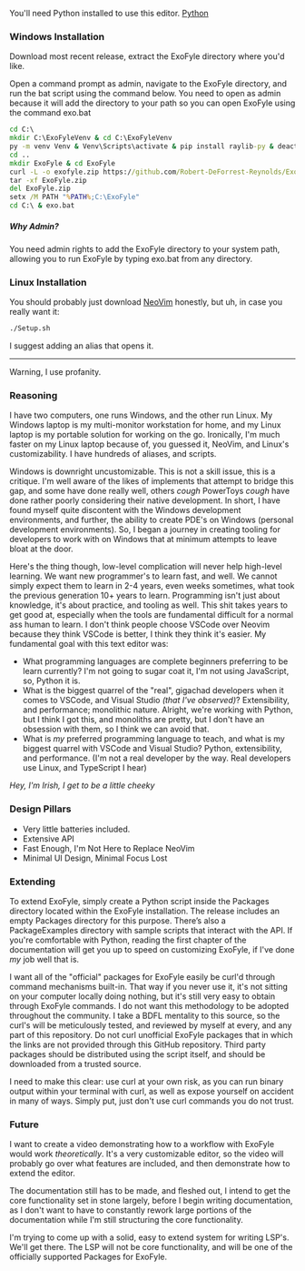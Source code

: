 You'll need Python installed to use this editor. [Python](https://www.python.org/downloads/)

### Windows Installation
Download most recent release, extract the ExoFyle directory where you'd like.

Open a command prompt as admin, navigate to the ExoFyle directory, and run the bat script using the command below.
You need to open as admin because it will add the directory to your path so you can open ExoFyle using the command exo.bat

```bat
cd C:\
mkdir C:\ExoFyleVenv & cd C:\ExoFyleVenv
py -m venv Venv & Venv\Scripts\activate & pip install raylib-py & deactivate
cd ..
mkdir ExoFyle & cd ExoFyle
curl -L -o exofyle.zip https://github.com/Robert-DeForrest-Reynolds/ExoFyle/releases/download/0.0.3/Alpha_0.0.3.zip
tar -xf ExoFyle.zip
del ExoFyle.zip
setx /M PATH "%PATH%;C:\ExoFyle"
cd C:\ & exo.bat
```

##### Why Admin?
You need admin rights to add the ExoFyle directory to your system path, allowing you to run ExoFyle by typing exo.bat from any directory.

### Linux Installation
You should probably just download [NeoVim](https://neovim.io/) honestly, but uh, in case you really want it:

```bash
./Setup.sh
```

I suggest adding an alias that opens it.

---

Warning, I use profanity.

### Reasoning
I have two computers, one runs Windows, and the other run Linux. My Windows laptop is my multi-monitor workstation for home, and my Linux laptop is my portable solution for working on the go. Ironically, I'm much faster on my Linux laptop because of, you guessed it, NeoVim, and Linux's customizability. I have hundreds of aliases, and scripts.

Windows is downright uncustomizable. This is not a skill issue, this is a critique. I'm well aware of the likes of implements that attempt to bridge this gap, and some have done really well, others *cough* PowerToys *cough* have done rather poorly considering their native development. In short, I have found myself quite discontent with the Windows development environments, and further, the ability to create PDE's on Windows (personal development environments). So, I began a journey in creating tooling for developers to work with on Windows that at minimum attempts to leave bloat at the door.

Here's the thing though, low-level complication will never help high-level learning. We want new programmer's to learn fast, and well. We cannot simply expect them to learn in 2-4 years, even weeks sometimes, what took the previous generation 10+ years to learn. Programming isn't just about knowledge, it's about practice, and tooling as well. This shit takes years to get good at, especially when the tools are fundamental difficult for a normal ass human to learn. I don't think people choose VSCode over Neovim because they think VSCode is better, I think they think it's easier. My fundamental goal with this text editor was:
 - What programming languages are complete beginners preferring to be learn currently? I'm not going to sugar coat it, I'm not using JavaScript, so, Python it is.
 - What is the biggest quarrel of the "real", gigachad developers when it comes to VSCode, and Visual Studio *(that I've observed)*? Extensibility, and performance; monolithic nature. Alright, we're working with Python, but I think I got this, and monoliths are pretty, but I don't have an obsession with them, so I think we can avoid that.
 - What is *my* preferred programming language to teach, and what is my biggest quarrel with VSCode and Visual Studio? Python, extensibility, and performance. (I'm not a real developer by the way. Real developers use Linux, and TypeScript I hear)


*Hey, I'm Irish, I get to be a little cheeky*


### Design Pillars
 - Very little batteries included.
 - Extensive API
 - Fast Enough, I'm Not Here to Replace NeoVim
 - Minimal UI Design, Minimal Focus Lost

### Extending
To extend ExoFyle, simply create a Python script inside the Packages directory located within the ExoFyle installation. The release includes an empty Packages directory for this purpose.
There’s also a PackageExamples directory with sample scripts that interact with the API. If you're comfortable with Python, reading the first chapter of the documentation will get you up to speed on customizing ExoFyle, if I've done *my* job well that is.

I want all of the "official" packages for ExoFyle easily be curl'd through command mechanisms built-in. That way if you never use it, it's not sitting on your computer locally doing nothing, but it's still very easy to obtain through ExoFyle commands. I do not want this methodology to be adopted throughout the community. I take a BDFL mentality to this source, so the curl's will be meticulously tested, and reviewed by myself at every, and any part of this repository. Do not curl unofficial ExoFyle packages that in which the links are not provided through this GitHub repository. Third party packages should be distributed using the script itself, and should be downloaded from a trusted source.

I need to make this clear: use curl at your own risk, as you can run binary output within your terminal with curl, as well as expose yourself on accident in many of ways. Simply put, just don't use curl commands you do not trust.

### Future

I want to create a video demonstrating how to a workflow with ExoFyle would work *theoretically*. It's a very customizable editor, so the video will probably go over what features are included, and then demonstrate how to extend the editor.

The documentation still has to be made, and fleshed out, I intend to get the core functionality set in stone largely, before I begin writing documentation, as I don't want to have to constantly rework large portions of the documentation while I'm still structuring the core functionality.

I'm trying to come up with a solid, easy to extend system for writing LSP's. We'll get there. The LSP will not be core functionality, and will be one of the officially supported Packages for ExoFyle.